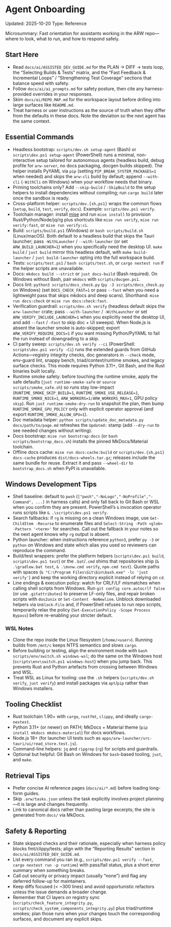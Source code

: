 # Agent Onboarding
Updated: 2025-10-20
Type: Reference

Microsummary: Fast orientation for assistants working in the ARW repo—where to look, what to run, and how to respond safely.

## Start Here
- Read `docs/ai/ASSISTED_DEV_GUIDE.md` for the PLAN → DIFF → tests loop, the “Selecting Builds & Tests” matrix, and the “Fast Feedback & Incremental Loops” / “Strengthening Test Coverage” sections that balance speed with safety.
- Follow `docs/ai/ai_prompts.md` for safety posture, then cite any harness-provided overrides in your responses.
- Skim `docs/ai/REPO_MAP.md` for the workspace layout before drilling into large surfaces like `README.md`.
- Treat harness or user instructions as the source of truth when they differ from the defaults in these docs. Note the deviation so the next agent has the same context.

## Essential Commands
- Headless bootstrap: `scripts/dev.sh setup-agent` (Bash) or `scripts\dev.ps1 setup-agent` (PowerShell) runs a minimal, non-interactive setup tailored for autonomous agents (headless build, debug profile for `arw-server`, no docs packaging, docgen builds skipped). The helper installs PyYAML via `pip` (setting `PIP_BREAK_SYSTEM_PACKAGES=1` when needed) and skips the `arw-cli` build by default; append `--with-cli` (`-WithCli` on Windows) when your workflow needs that binary.
- Priming toolchains only? Add `--skip-build` / `-SkipBuild` to the setup helpers to install dependencies without compiling; run `cargo build` later once the sandbox is ready.
- Cross-platform helper: `scripts/dev.{sh,ps1}` wraps the common flows (`setup`, `build`, `test`, `verify`, `docs`). Example: `scripts/dev.ps1 verify`.
- Toolchain manager: install [mise](https://mise.jdx.dev) and run `mise install` to provision Rust/Python/Node/jq/rg plus shortcuts like `mise run verify`, `mise run verify:fast`, or `mise run verify:ci`.
- Build: `scripts/build.ps1` (Windows) or `bash scripts/build.sh` (Linux/macOS). Both default to a headless build that skips the Tauri launcher; pass `-WithLauncher` / `--with-launcher` (or set `ARW_BUILD_LAUNCHER=1`) when you specifically need the desktop UI. `make build` / `just build` mirror this headless default, with `make build-launcher` / `just build-launcher` opting into the full workspace build.
- Tests: `scripts/test.ps1` / `bash scripts/test.sh`, or `cargo nextest run` if the helper scripts are unavailable.
- Docs: `mkdocs build --strict` or `just docs-build` (Bash required). On Windows without Bash, pair `mkdocs` with `scripts/docgen.ps1`.
- Docs lint: `python3 scripts/docs_check.py` (`py -3 scripts/docs_check.py` on Windows) (set `DOCS_CHECK_FAST=1` or pass `--fast` when you need a lightweight pass that skips mkdocs and deep scans). Shorthand: `mise run docs:check` or `mise run docs:check:fast`.
- Verification guardrail: `scripts/dev.sh verify` (headless default skips the `arw-launcher` crate; pass `--with-launcher` / `-WithLauncher` or set `ARW_VERIFY_INCLUDE_LAUNCHER=1` when you explicitly need the desktop UI, and add `--fast` / `-Fast` to skip doc + UI sweeps). When Node.js is absent the launcher smoke is auto-skipped; export `ARW_VERIFY_REQUIRE_DOCS=1` if you want missing Python/PyYAML to fail the run instead of downgrading to a skip.
- CI parity sweep: `scripts/dev.sh verify --ci` (PowerShell: `scripts\dev.ps1 verify -Ci`) runs the extended guards from GitHub Actions—registry integrity checks, doc generators in `--check` mode, env-guard lint, snappy bench, triad/context/runtime smokes, and legacy surface checks. This mode requires Python 3.11+, Git Bash, and the Rust binaries built locally.
- Runtime smoke safety: before touching the runtime smoke, apply the safe defaults (`just runtime-smoke-safe` or `source scripts/smoke_safe.sh`) so runs stay low-impact (`RUNTIME_SMOKE_SKIP_BUILD=1`, `RUNTIME_SMOKE_USE_RELEASE=1`, `RUNTIME_SMOKE_NICE=1`, `ARW_WORKERS=1/ARW_WORKERS_MAX=1`, GPU policy `skip`). Run `just runtime-smoke-dry-run` to snapshot the plan, then bump `RUNTIME_SMOKE_GPU_POLICY` only with explicit operator approval (and export `RUNTIME_SMOKE_ALLOW_GPU=1`).
- Doc metadata helper: `python scripts/update_doc_metadata.py docs/path/to/page.md` refreshes the `Updated:` stamp (add `--dry-run` to see needed changes without writing).
- Docs bootstrap: `mise run bootstrap:docs` (or `bash scripts/bootstrap_docs.sh`) installs the pinned MkDocs/Material toolchain.
- Offline docs cache: `mise run docs:cache:build` or `scripts/dev.{sh,ps1} docs-cache` produces `dist/docs-wheels.tar.gz`; releases include the same bundle for reuse. Extract it and pass `--wheel-dir` to `bootstrap_docs.sh` when PyPI is unavailable.

## Windows Development Tips
- Shell baseline: default to `pwsh` (`["pwsh","-NoLogo","-NoProfile","-Command", ...]` in harness calls) and only fall back to Git Bash or WSL when you confirm they are present. PowerShell’s `&` invocation operator runs scripts like `& .\scripts\dev.ps1 verify`.
- Search fallbacks: if `rg` is missing on a clean Windows image, use `Get-ChildItem -Recurse` to enumerate files and `Select-String -Path <glob> -Pattern '<term>'` for searches. Call out the fallback in your notes so the next agent knows why `rg` output is absent.
- Python launcher: when instructions reference `python3`, prefer `py -3` or `python` on Windows and state which alias you used so reviewers can reproduce the command.
- Build/test wrappers: prefer the platform helpers (`scripts\dev.ps1 build`, `scripts\dev.ps1 test`) or the `.bat`/`.cmd` shims that repositories ship (`& .\gradlew.bat test`, `& .\mvnw.cmd verify`, `npm.cmd test`). Quote paths with spaces (`& "C:\Program Files\Git\bin\bash.exe" -lc 'just verify'`) and keep the working directory explicit instead of relying on `cd`.
- Line endings & execution policy: watch for CRLF/LF mismatches when calling shell scripts from Windows. Run `git config core.autocrlf false` (or use `.gitattributes`) to preserve LF-only files, and repair broken scripts with `dos2unix` or `Set-Content -NoNewline`. Unblock downloaded helpers via `Unblock-File` and, if PowerShell refuses to run repo scripts, temporarily relax the policy (`Set-ExecutionPolicy -Scope Process Bypass`) before re-enabling your stricter default.

### WSL Notes
- Clone the repo inside the Linux filesystem (`/home/<user>`). Running builds from `/mnt/c` keeps NTFS semantics and slows `cargo`.
- Before building or testing, align the environment mode with `bash scripts/env/switch.sh windows-wsl`; do the same on the Windows host (`scripts\env\switch.ps1 windows-host`) when you jump back. This prevents Rust and Python artefacts from crossing between Windows and WSL.
- Treat WSL as Linux for tooling: use the `.sh` helpers (`scripts/dev.sh verify`, `just verify`) and install packages via `apt`/`pip` rather than Windows installers.

## Tooling Checklist
- Rust toolchain 1.90+ with `cargo`, `rustfmt`, `clippy`, and ideally `cargo-nextest`.
- Python 3.11+ (or newer) on PATH; MkDocs + Material theme (`pip install mkdocs mkdocs-material`) for docs workflows.
- Node.js 18+ (for launcher UI tests such as `apps/arw-launcher/src-tauri/ui/read_store.test.js`).
- Command-line helpers: `jq` and `ripgrep` (`rg`) for scripts and guardrails.
- Optional but helpful: Git Bash on Windows for `bash`-based tooling, `just`, and `make`.

## Retrieval Tips
- Prefer concise AI reference pages (`docs/ai/*.md`) before loading long-form guides.
- Skip `.arw/tasks.json` unless the task explicitly involves project planning—it is large and changes frequently.
- Link to canonical docs rather than pasting large excerpts; the site is generated from `docs/` via MkDocs.

## Safety & Reporting
- State skipped checks and their rationale, especially when harness policy blocks fmt/clippy/tests; align with the “Reporting Results” section in `docs/ai/ASSISTED_DEV_GUIDE.md`.
- List every command you ran (e.g., `scripts/dev.ps1 verify --fast`, `cargo nextest run -p runtime`) with pass/fail status, plus a short error summary when something breaks.
- Call out security or privacy impact (usually “none”) and flag any deferred follow-up for maintainers.
- Keep diffs focused (< ~300 lines) and avoid opportunistic refactors unless the issue demands a broader change.
- Remember that CI layers on registry sync (`scripts/check_feature_integrity.py`, `scripts/check_system_components_integrity.py`) plus triad/runtime smokes; plan those runs when your changes touch the corresponding surfaces, and document any explicit skips.
